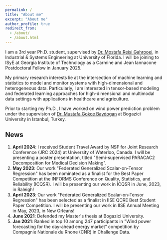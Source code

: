 ```yaml
---
permalink: /
title: "About me"
excerpt: "About me"
author_profile: true
redirect_from: 
  - /about/
  - /about.html
---
```


I am a 3rd year Ph.D. student, supervised by [Dr. Mostafa Reisi Gahrooei](https://scholar.google.com/citations?user=GRoULwcAAAAJ&hl=en), in Industrial & Systems Engineering at University of Florida. I will be joining to ISyE at Georgia Institute of Technology as a Carmine and Jean Iannacone Postdoctoral Fellow in January 2025.

My primary research interests lie at the intersection of machine learning and statistics to model and monitor systems with high-dimensional and heterogeneous data. Particularly, I am interested in tensor-based modeling and federated learning approaches for high-dimensional and multimodal data settings with applications in healthcare and agriculture.

Prior to starting my Ph.D., I have worked on wind power prediction problem under the supervision of [Dr. Mustafa Gokce Baydogan](https://scholar.google.com/citations?user=M7cmlmcAAAAJ&hl=en) at Bogazici University in Istanbul, Turkey.


News
------
1. **April 2024**: I received Student Travel Award by NSF for Joint Research Conference (JRC 2024) at University of Waterloo, Canada. I will be presenting a poster presentation, titled "Semi-supervised PARACAC2 Decomposition for Medical Decision Making".
2. **May 2023**: Our work "Federated Generalized Scalar-on-Tensor Regression" has been nominated as a finalist for the Best Paper Competition at the INFORMS Conference on Quality, Statistics, and Reliability (ICQSR). I will be presenting our work in ICQSR in June, 2023, in Raleigh!
3. **April 2023**: Our work "Federated Generalized Scalar-on-Tensor Regression" has been selected as a finalist in IISE QCRE Best Student Paper Competition. I will be presenting our work in IISE Annual Meeting in May, 2023, in New Orleans!
4. **June 2021**: Defended my Master's thesis at Bogazici University.
5. **Jan 2021**: Ranked in top 10 among 247 participants in "Wind power forecasting for the day-ahead energy market” competition by Compagnie Nationale du Rhone (CNR) in Challenge Data. 
